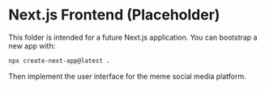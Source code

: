 # Next.js Frontend (Placeholder)

This folder is intended for a future Next.js application. You can bootstrap a new app with:

```bash
npx create-next-app@latest .
```

Then implement the user interface for the meme social media platform.
